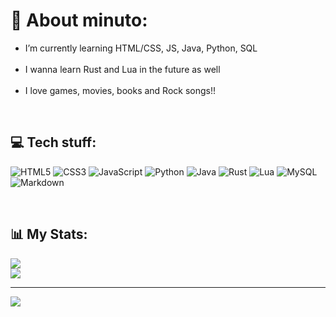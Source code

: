 # 💫 About minuto:
- I’m currently learning HTML/CSS, JS, Java, Python, SQL
<br><br>
- I wanna learn Rust and Lua in the future as well
<br><br>
- I love games, movies, books and Rock songs!!

<br>

## 💻 Tech stuff:
![HTML5](https://img.shields.io/badge/html5-%23E34F26.svg?style=for-the-badge&logo=html5&logoColor=white) 
![CSS3](https://img.shields.io/badge/css3-%231572B6.svg?style=for-the-badge&logo=css3&logoColor=white)
![JavaScript](https://img.shields.io/badge/javascript-%23323330.svg?style=for-the-badge&logo=javascript&logoColor=%23F7DF1E)
![Python](https://img.shields.io/badge/python-3670A0?style=for-the-badge&logo=python&logoColor=ffdd54)
![Java](https://img.shields.io/badge/java-%23ED8B00.svg?style=for-the-badge&logo=java&logoColor=white) 
![Rust](https://img.shields.io/badge/rust-%23000000.svg?style=for-the-badge&logo=rust&logoColor=white) 
![Lua](https://img.shields.io/badge/lua-%232C2D72.svg?style=for-the-badge&logo=lua&logoColor=white) 
![MySQL](https://img.shields.io/badge/mysql-%2300f.svg?style=for-the-badge&logo=mysql&logoColor=white)
![Markdown](https://img.shields.io/badge/markdown-%23000000.svg?style=for-the-badge&logo=markdown&logoColor=white)

<br>

## 📊 My Stats:
![](https://github-readme-stats.vercel.app/api?username=19min&theme=gotham&hide_border=false&include_all_commits=true&count_private=true)<br/>
![](https://github-readme-stats.vercel.app/api/top-langs/?username=19min&theme=gotham&hide_border=false&include_all_commits=true&count_private=true&layout=compact)

---
![](https://komarev.com/ghpvc/?username=19min&color=grey&style=for-the-badge&label=v+i+e+w+s)
